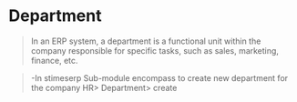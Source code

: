 # Department 
>In an ERP system, a department is a functional unit within the company responsible for specific tasks, such as sales, marketing, finance, etc.

>-In stimeserp Sub-module encompass to create new department for the company 
HR> Department> create 
